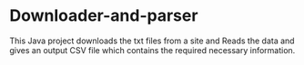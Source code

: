 # Downloader-and-parser
This Java project downloads the txt files from a site and Reads the data and gives an output CSV file which contains the required necessary information.
